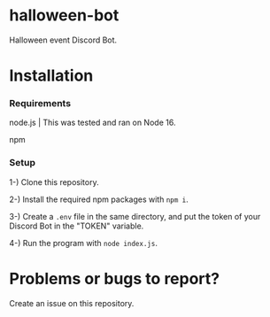 # halloween-bot
Halloween event Discord Bot.
# Installation
### Requirements
node.js | This was tested and ran on Node 16.

npm
### Setup
1-) Clone this repository.

2-) Install the required npm packages with `npm i`.

3-) Create a `.env` file in the same directory, and put the token of your Discord Bot in the "TOKEN" variable.

4-) Run the program with `node index.js`.
# Problems or bugs to report?
Create an issue on this repository.
